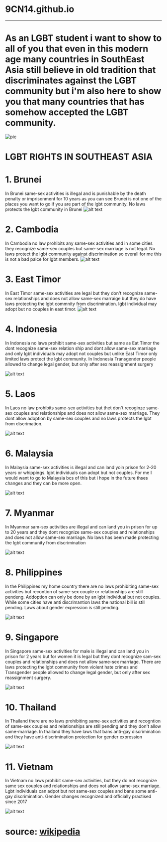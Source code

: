 # 9CN14.github.io
--------------------

# As an LGBT student i want to show to all of you that even in this modern age many countries in SouthEast Asia still believe in old tradition that discriminates against the LGBT community  but i'm also here to show you that many countries that has somehow accepted the LGBT community.

![pic](https://d3i6fh83elv35t.cloudfront.net/static/2022/06/2020-10-31T100354Z_1098708187_RC2MTJ91LRDW_RTRMADP_3_GAY-PRIDE-TAIWAN-1200x800.jpg)

# LGBT RIGHTS IN SOUTHEAST ASIA

# 1. Brunei
In Brunei same-sex activities is illegal and is punishable by the death penalty or imprisonment for 10 years as you can see Brunei is not one of the places you want to go if you are part of the lgbt community. No laws protects the lgbt community in Brunei
![alt text](https://upload.wikimedia.org/wikipedia/commons/9/9c/Flag_of_Brunei.svg)
# 2. Cambodia
In Cambodia no law prohibits any same-sex activities and in some cities they recognize same-sex couples but same-sex marriage is not legal. No laws protect the lgbt community against discrimination so overall for me this is not a bad palce for lgbt members.
 ![alt text](https://upload.wikimedia.org/wikipedia/commons/8/83/Flag_of_Cambodia.svg)
# 3. East Timor
In East Timor same-sex activities are legal but they don't recognize same-sex relationships and does not allow same-sex marraige but they do have laws protecting the lgbt commnity from discrimination. lgbt individual may adopt but no couples in east timor.
![alt text](https://upload.wikimedia.org/wikipedia/commons/2/26/Flag_of_East_Timor.svg)
# 4. Indonesia
In Indonesia no laws prohibit same-sex activities but same as Eat Timor the dont recognize same-sex relation ship and dont allow same-sex marriage and only lgbt individuals may adopt not couples but unlike East Timor only limited laws protect the lgbt community.  In Indonesia Transgender people allowed to change legal gender, but only after sex reassignment surgery 

![alt text](https://cdn.britannica.com/48/1648-004-A33B72D8/Flag-Indonesia.jpg)
# 5. Laos 
In Laos no law prohibits same-sex activities but thet don't recoginze same-sex couples and relationships and does not allow same-sex marriage. They dont allow adoption by same-sex couples and no laws protects the lgbt from discrimation.  

![alt text](https://cdn.britannica.com/29/4029-004-D7D8C514/Flag-Laos.jpg)
# 6. Malaysia 
In Malaysia same-sex activities is illegal and can land yoin prison for 2-20 years or whippings. lgbt individuals can adopt but not couples. For me I would want to go to Malaysia bcs of this but i hope in the future thses changes and they can be more open.

![alt text](https://cdn.britannica.com/31/4031-004-82B0F3A9/Flag-Malaysia.jpg)
# 7. Myanmar 
In Myanmar sam-sex activities are illegal and can land you in prison for up to 20 years and they dont recognize same-sex couples and relationships and does not allow same-sex marriage. No laws has been made protecting the lgbt community from discrimination

![alt text](https://cdn.britannica.com/34/4034-004-B478631E/Flag-Myanmar.jpg)
# 8. Philippines 
In the Philippines my home country there are no laws prohibiting same-sex activities but recontion of same-sex couple or relationships are still pendeng. Addoption can only be done by an lgbt individual but not couples. While some cities have anti discrimantion laws the national bill is still pending. Laws about gender expression is still pending. 

![alt text](https://cdn.britannica.com/73/3473-004-6E573BFA/Flag-Philippines.jpg)
# 9. Singapore
In Singapore same-sex activities for male is illegal and can land you in prison for 2 years but for women it is legal but they dont recognize sam-sex couples and relationships and does not allow same-sex marriage. There are laws protecting the lgbt community from violent hate crimes and Transgender people allowed to change legal gender, but only after sex reassignment surgery. 

![alt text](https://cdn.britannica.com/36/4036-050-37052A78/Flag-Singapore.jpg)
# 10. Thailand
In Thailand there are no laws prohibiting same-sex activities and recogntion of same-sex couples and relationships are still pending and they don't allow same-marriage. In thailand they have laws that bans anti-gay discrimination and they have anti-discrimination protection for gender expression  

![alt text](https://upload.wikimedia.org/wikipedia/commons/a/a9/Flag_of_Thailand.svg)
# 11. Vietnam
In Vietnam no laws prohibit same-sex activities, but they do not recognize same sex couples and relationships and does not allow same-sex marriage. Lgbt individuals can adpot but not same-sex couples and bans some anti-gay discrimination. Gender changes recognized and officially practised since 2017

![alt text](https://upload.wikimedia.org/wikipedia/commons/2/21/Flag_of_Vietnam.svg)

# source: [wikipedia](https://en.wikipedia.org/wiki/LGBT_rights_in_Asia)
